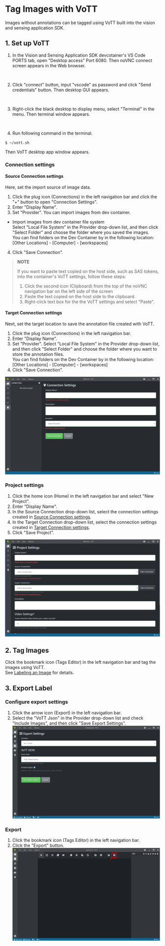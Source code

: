 # Tag Images with VoTT
Images without annotations can be tagged using VoTT built into the vision and sensing application SDK.

## 1. Set up VoTT

1. In the Vision and Sensing Application SDK devcotainer's VS Code PORTS tab, open "Desktop access" Port 6080.
Then noVNC connect screen appears in the Web browser.
<br>

2. Click "connect" button, input "vscode" as password and click "Send credentials" button. 
Then desktop GUI appears.
<br>

3. Right-click the black desktop to display menu, select "Terminal" in the menu. 
Then terminal window appears.
<br>

4. Run following command in the terminal.

```terminal
$ ~/vott.sh
```

Then VoTT desktop app window appears.

### Connection settings
#### Source Connection settings
Here, set the import source of image data.
1. Click the plug icon (Connections) in the left navigation bar and click the "+" button to open "Connection Settings".
2. Enter "Display Name".
3. Set "Provider". You can import images from dev container.
  - Import images from dev container file system<br>
  Select "Local File System" in the Provider drop-down list, and then click "Select Folder" and choose the folder where you saved the images.<br>
  You can find folders on the Dev Container by in the following location:<br>
  [Other Locations] - [Computer] - [workspaces]
4. Click "Save Connection".

>**NOTE**
>
> If you want to paste text copied on the host side, such as SAS tokens, into the container's VoTT settings, follow these steps:
> 
> 1. Click the second icon (Clipboard) from the top of the noVNC navigation bar on the left side of the screen
> 2. Paste the text copied on the host side to the clipboard.
> 3. Right-click text box for the the VoTT settings and select "Paste".
 
#### Target Connection settings
Next, set the target location to save the annotation file created with VoTT.
1. Click the plug icon (Connections) in the left navigation bar.
2. Enter "Display Name".
3. Set "Provider".
  Select "Local File System" in the Provider drop-down list, and then click "Select Folder" and choose the folder where you want to store the annotation files.<br>
  You can find folders on the Dev Container by in the following location:<br>
  [Other Locations] - [Computer] - [workspaces]<br>
4. Click "Save Connection".

![connection_setting](./doc_images/connection_setting.png)

### Project settings
1. Click the home icon (Home) in the left navigation bar and select "New Project".
2. Enter "Display Name".
3. In the Source Connection drop-down list, select the connection settings created in [Source Connection settings](#source-connection-settings).
4. In the Target Connection drop-down list, select the connection settings created in [Target Connection settings](#target-connection-settings).
5. Click "Save Project".

![project_setting](./doc_images/create_project.png)

## 2. Tag Images

Click the bookmark icon (Tags Editor) in the left navigation bar and tag the images using VoTT.<br>
See [Labeling an Image](https://github.com/microsoft/VoTT#labeling-an-image) for details.

## 3. Export Label
### Configure export settings
1. Click the arrow icon (Export) in the left navigation bar.
2. Select the "VoTT Json" in the Provider drop-down list and check "Include Images", and then click "Save Export Settings".
![export_setting](./doc_images/export_setting.png)

### Export
1. Click the bookmark icon (Tags Editor) in the left navigation bar.
2. Click the "Export" button.
![export](./doc_images/export.png)